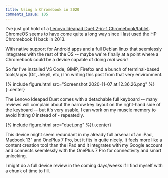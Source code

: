 ```yaml
---
title: Using a Chromebook in 2020
comments_issue: 105
---
```


I've just got hold of a [Lenovo Ideapad Duet 2-in-1 Chromebook/tablet](https://www.lenovo.com/gb/en/laptops/lenovo/student-chromebooks/Lenovo-CT-X636/p/ZZICZCTCT1X). ChromeOS seems to have come quite a long way since I last used the HP Chromebook 11 back in 2013. 

With native support for Android apps and a full Debian linux that seemlessly integrates with the rest of the OS -- maybe we're finally at a point where a Chromebook could be a device capable of doing _real work_!

<!-- more -->

So far I've installed VS Code, GIMP, Firefox and a bunch of terminal-based tools/apps (Git, Jekyll, etc,) I'm writing this post from that very environment.

{% include figure.html src="Screenshot 2020-11-07 at 12.36.26.png" %}{:.center}

The Lenovo Ideapad Duet comes with a detachable full keyboard -- many reviews will complain about the narrow key layout on the right-hand side of the keyboard -- but it's very usable, I can work on my muscle memory to avoid hitting _0_ instead of _-_ repeatedly.

{% include figure.html src="duet.png" %}{:.center}

This device might seem redundant in my already full arsenal of an iPad, Macbook 13" and OnePlus 7 Pro, but it fits in quite nicely. It feels more like a content creation tool than the iPad and it integrates with my Google account and connects seemlessly with the OnePlus 7 Pro for connectivity and smart unlocking.

I might do a full device review in the coming days/weeks if I find myself with a chunk of time to fill.